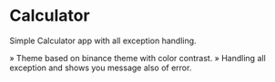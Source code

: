 # Calculator
Simple Calculator app with all exception handling.

» Theme based on binance theme with color contrast.
» Handling all exception and shows you message also of error.
